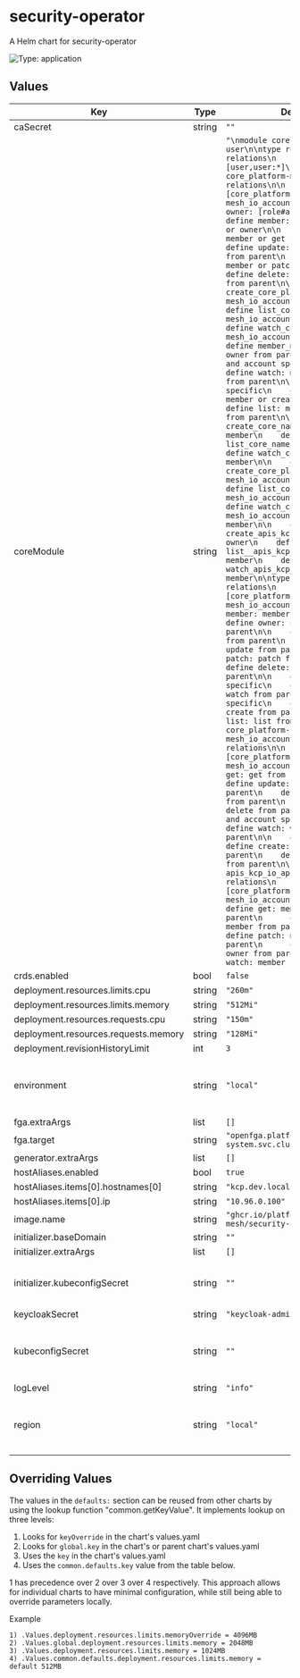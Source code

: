 # security-operator

A Helm chart for security-operator

![Type: application](https://img.shields.io/badge/Type-application-informational?style=flat-square)
## Values
| Key | Type | Default | Description |
|-----|------|---------|-------------|
| caSecret | string | `""` |  |
| coreModule | string | `"\nmodule core\n\ntype user\n\ntype role\n  relations\n    define assignee: [user,user:*]\n\ntype core_platform-mesh_io_account\n  relations\n\n    define parent: [core_platform-mesh_io_account]\n    define owner: [role#assignee]\n    define member: [role#assignee] or owner\n\n    define get: member or get from parent\n    define update: member or update from parent\n    define patch: member or patch from parent\n    define delete: owner or delete from parent\n\n    define create_core_platform-mesh_io_accounts: member\n    define list_core_platform-mesh_io_accounts: member\n    define watch_core_platform-mesh_io_accounts: member\n\n    define member_manage: owner or owner from parent\n\n    # org and account specific\n    define watch: member or watch from parent\n\n    # org specific\n    define create: member or create from parent\n    define list: member or list from parent\n\n    define create_core_namespaces: member\n    define list_core_namespaces: member\n    define watch_core_namespaces: member\n\n    define create_core_platform-mesh_io_accountinfos: member\n    define list_core_platform-mesh_io_accountinfos: member\n    define watch_core_platform-mesh_io_accountinfos: member\n\n    define create_apis_kcp_io_apibindings: owner\n    define list__apis_kcp_io_apibindings: member\n    define watch_apis_kcp_io_apibindings: member\n\ntype core_namespace\n  relations\n    define parent: [core_platform-mesh_io_account]\n\n    define member: member from parent\n    define owner: owner from parent\n\n    define get: get from parent\n    define update: update from parent\n    define patch: patch from parent\n    define delete: delete from parent\n\n    # org and account specific\n    define watch: watch from parent\n\n    # org specific\n    define create: create from parent\n    define list: list from parent\n\ntype core_platform-mesh_io_accountinfo\n  relations\n\n    define parent: [core_platform-mesh_io_account]\n\n    define get: get from parent\n    define update: update from parent\n    define patch: patch from parent\n    define delete: delete from parent\n\n    # org and account specific\n    define watch: watch from parent\n\n    # org specific\n    define create: create from parent\n    define list: list from parent\n\n  type apis_kcp_io_apibinding\n    relations\n      define parent: [core_platform-mesh_io_account]\n\n      define get: member from parent\n      define update: member from parent\n      define patch: member from parent\n      define delete: owner from parent\n      define watch: member from parent"` |  |
| crds.enabled | bool | `false` |  |
| deployment.resources.limits.cpu | string | `"260m"` |  |
| deployment.resources.limits.memory | string | `"512Mi"` |  |
| deployment.resources.requests.cpu | string | `"150m"` |  |
| deployment.resources.requests.memory | string | `"128Mi"` |  |
| deployment.revisionHistoryLimit | int | `3` |  |
| environment | string | `"local"` | environment indicator, used for logging and observability |
| fga.extraArgs | list | `[]` |  |
| fga.target | string | `"openfga.platform-mesh-system.svc.cluster.local:8081"` |  |
| generator.extraArgs | list | `[]` |  |
| hostAliases.enabled | bool | `true` |  |
| hostAliases.items[0].hostnames[0] | string | `"kcp.dev.local"` |  |
| hostAliases.items[0].ip | string | `"10.96.0.100"` |  |
| image.name | string | `"ghcr.io/platform-mesh/security-operator"` |  |
| initializer.baseDomain | string | `""` |  |
| initializer.extraArgs | list | `[]` |  |
| initializer.kubeconfigSecret | string | `""` | The kubeconfig secret for the initializer |
| keycloakSecret | string | `"keycloak-admin"` |  |
| kubeconfigSecret | string | `""` | The kubeconfig secret for operator and generator |
| logLevel | string | `"info"` |  |
| region | string | `"local"` | region indicator, used for logging and observability |

## Overriding Values

The values in the `defaults:` section can be reused from other charts by using the lookup function "common.getKeyValue". It implements lookup on three levels:

1. Looks for `keyOverride` in the chart's values.yaml
2. Looks for `global.key` in the chart's or parent chart's values.yaml
3. Uses the `key` in the chart's values.yaml
4. Uses the `common.defaults.key` value from the table below.

1 has precedence over 2 over 3 over 4 respectively. This approach allows for individual charts to have minimal configuration, while still being able to override parameters locally.

Example
```
1) .Values.deployment.resources.limits.memoryOverride = 4096MB
2) .Values.global.deployment.resources.limits.memory = 2048MB
3) .Values.deployment.resources.limits.memory = 1024MB
4) .Values.common.defaults.deployment.resources.limits.memory = default 512MB
```
